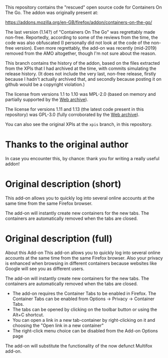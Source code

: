 This repository contains the "rescued" open source code for Containers On The Go. The addon was originally present at:

https://addons.mozilla.org/en-GB/firefox/addon/containers-on-the-go/

The last version (1.14?) of "Containers On The Go" was regrettably made non-free. Reportedly, according to some of the reviews from the time, the code was also obfuscated (I personally did not look at the code of the non-free version). Even more regrettably, the add-on was recently (mid-2019) removed from the AMO altogether, though I'm not sure about the reason.

This branch contains the history of the addon, based on the files extracted from the XPIs that I had archived at the time, with commits simulating the release history. (It does not include the very last, non-free release, firstly because I hadn't actually archived that, and secondly because posting it on github would be a copyright violation.)

The license from versions 1.1 to 1.10 was MPL-2.0 (based on memory and partially supported by the [Web archive](https://web.archive.org/web/20170901095125/https://addons.mozilla.org/en-GB/firefox/addon/containers-on-the-go/)).

The license for versions 1.11 and 1.13 (the latest code present in this repository) was GPL-3.0 (fully corroborated by the [Web archive](https://web.archive.org/web/20170917103402/https://addons.mozilla.org/en-GB/firefox/addon/containers-on-the-go/versions/)).

You can also see the original XPIs at the `xpis` branch, in this repository.

# Thanks to the original author

In case you encounter this, by chance: thank you for writing a really useful addon!

# Original description (short)

This add-on allows you to quickly log into several online accounts at the same time from the same Firefox browser.

The add-on will instantly create new containers for the new tabs. The containers are automatically removed when the tabs are closed.

# Original description (full)

About this Add-on
This add-on allows you to quickly log into several online accounts at the same time from the same Firefox browser. Also your privacy is enhanced when browsing in different containers because websites like Google will see you as different users.

The add-on will instantly create new containers for the new tabs. The containers are automatically removed when the tabs are closed.

- The add-on requires the Container Tabs to be enabled in Firefox. The Container Tabs can be enabled from Options -> Privacy -> Container Tabs.
- The tabs can be opened by clicking on the toolbar button or using the Alt+C shortcut.
- You can open a link in a new tab-container by right-clicking on it and choosing the "Open link in a new container"
- The right-click menu choice can be disabled from the Add-on Options page

The add-on will substitute the functionality of the now defunct Multifox add-on.



